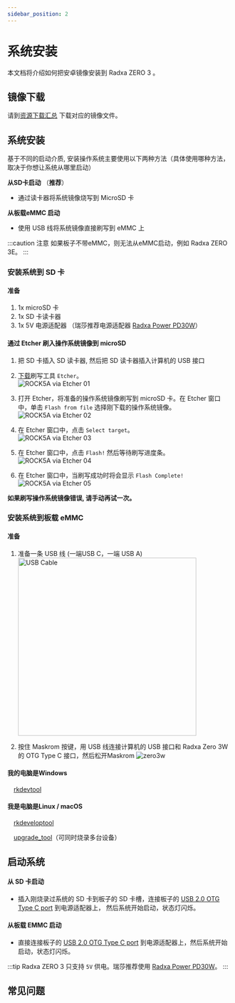 ```yaml
---
sidebar_position: 2
---
```


# 系统安装

本文档将介绍如何把安卓镜像安装到 Radxa ZERO 3 。

## 镜像下载

请到[资源下载汇总](/zero/zero3/other-os/android/download.md) 下载对应的镜像文件。

## 系统安装

基于不同的启动介质, 安装操作系统主要使用以下两种方法（具体使用哪种方法，取决于你想让系统从哪里启动）

**从SD卡启动** （**推荐**）
- 通过读卡器将系统镜像烧写到 MicroSD 卡

**从板载eMMC 启动**
- 使用 USB 线将系统镜像直接刷写到 eMMC 上

:::caution 注意
如果板子不带eMMC，则无法从eMMC启动，例如 Radxa ZERO 3E。
:::

<Tabs>
<TableItem value = "安装系统到 SD 卡">

### 安装系统到 SD 卡

#### 准备

1. 1x microSD 卡
2. 1x SD 卡读卡器
3. 1x 5V 电源适配器 （瑞莎推荐电源适配器 [Radxa Power PD30W](/accessories/pd_30w)）

#### 通过 Etcher 刷入操作系统镜像到 microSD

1. 把 SD 卡插入 SD 读卡器, 然后把 SD 读卡器插入计算机的 USB 接口

2. [下载](https://etcher.balena.io/)刷写工具 `Etcher`。  
   ![ROCK5A via Etcher 01](/img/rock5a/rock5a-etcher.webp)

3. 打开 Etcher，将准备的操作系统镜像刷写到 microSD 卡。在 Etcher 窗口中，单击 `Flash from file` 选择刚下载的操作系统镜像。  
   ![ROCK5A via Etcher 02](/img/rock5a/rock5a-etcher-1.webp)

4. 在 Etcher 窗口中，点击 `Select target`。  
   ![ROCK5A via Etcher 03](/img/rock5a/rock5a-etcher-2.webp)

5. 在 Etcher 窗口中，点击 `Flash!` 然后等待刷写进度条。  
   ![ROCK5A via Etcher 04](/img/rock5a/rock5a-etcher-3.webp)

6. 在 Etcher 窗口中，当刷写成功时将会显示 `Flash Complete!`  
   ![ROCK5A via Etcher 05](/img/rock5a/rock5a-etcher-4.webp)

**如果刷写操作系统镜像错误, 请手动再试一次。**

</TableItem>

<TableItem value = "安装系统到板载 eMMC">

### 安装系统到板载 eMMC

#### 准备

1. 准备一条 USB 线 (一端USB C，一端 USB A)
   <img src="/img/common/usb-cable-usb-a-usb-c.webp" width = "400" alt="USB Cable"/>

2. 按住 Maskrom 按键，用 USB 线连接计算机的 USB 接口和 Radxa Zero 3W 的 OTG Type C 接口，然后松开Maskrom
   ![zero3w](/img/zero/zero3/radxa_zero_3w.webp)

#### 我的电脑是Windows

&emsp;[rkdevtool](/general-tutorial/rksdk/rkdevtool)

#### 我是电脑是Linux / macOS

&emsp;[rkdeveloptool](/general-tutorial/rksdk/rkdeveloptool)

&emsp;[upgrade_tool](general-tutorial/rksdk/upgrade_tool)（可同时烧录多台设备）

</TableItem>
</Tabs>

## 启动系统

#### 从 SD 卡启动

- 插入刚烧录过系统的 SD 卡到板子的 SD 卡槽，连接板子的 [USB 2.0 OTG Type C port](/zero/zero3/hardware-design/hardware-interface.md) 到电源适配器上，
  然后系统开始启动，状态灯闪烁。

#### 从板载 EMMC 启动

- 直接连接板子的 [USB 2.0 OTG Type C port](/zero/zero3/hardware-design/hardware-interface.md) 到电源适配器上，然后系统开始启动，状态灯闪烁。

:::tip
Radxa ZERO 3 只支持 `5V` 供电。瑞莎推荐使用 [Radxa Power PD30W](/accessories/pd_30w)。
:::

## 常见问题
